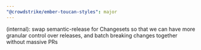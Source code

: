 ```yaml
---
"@crowdstrike/ember-toucan-styles": major
---
```


(internal): swap semantic-release for Changesets so that we can have more granular control over releases, and batch breaking changes together without massive PRs

